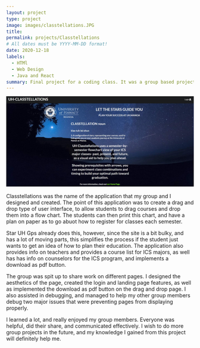 ```yaml
---
layout: project
type: project
image: images/classtellations.JPG
title: 
permalink: projects/Classtellations
# All dates must be YYYY-MM-DD format!
date: 2020-12-18
labels:
  - HTMl
  - Web Design
  - Java and React
summary: Final project for a coding class. It was a group based project, in which we designed a web application used to help students plan their academic future.
---
```


<div class="ui small rounded images">
  <img class="ui image" src="../images/classtellations.JPG">
</div>
 
 Classtellations was the name of the application that my group and I designed and created. The point of this application was to create a drag and drop type of user interface, to allow students to drag courses and drop them into a flow chart. The students can then print this chart, and have a plan on paper as to go abuot how to register for classes each semester.
 
 Star UH Gps already does this, however, since the site is a bit bulky, and has a lot of moving parts, this simplifies the process if the student just wants to get an idea of how to plan their education. The application also provides info on teachers and provides a course list for ICS majors, as well has has info on counselors for the ICS program, and implements a download as pdf button.
 
 The group was spit up to share work on different pages. I designed the aesthetics of the page, created the login and landing page features, as well as implemented the download as pdf button on the drag and drop page. I also assisted in debugging, and managed to help my other group members debug two major issues that were preventing pages from displaying properly.
 
 I learned a lot, and really enjoyed my group members. Everyone was helpful, did their share, and communicated effectively. I wish to do more group projects in the future, and my knowledge I gained from this project will definitely help me.
